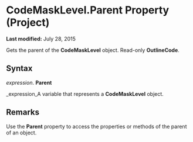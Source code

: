 
# CodeMaskLevel.Parent Property (Project)

 **Last modified:** July 28, 2015

Gets the parent of the  **CodeMaskLevel** object. Read-only **OutlineCode**.

## Syntax

 _expression_. **Parent**

 _expression_A variable that represents a  **CodeMaskLevel** object.


## Remarks

Use the  **Parent** property to access the properties or methods of the parent of an object.

